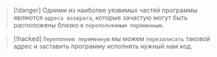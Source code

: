 
> [!danger] 
> Одними из наиболее уязвимых частей программы являются `адреса возврата`, которые зачастую могут быть расположены близко к `переполняемым переменным`. 
> 

> [!hacked] 
> `Переполнив переменную` мы можем `перезаписать` таковой адрес и заставить программу исполнять нужный нам код.
> 



